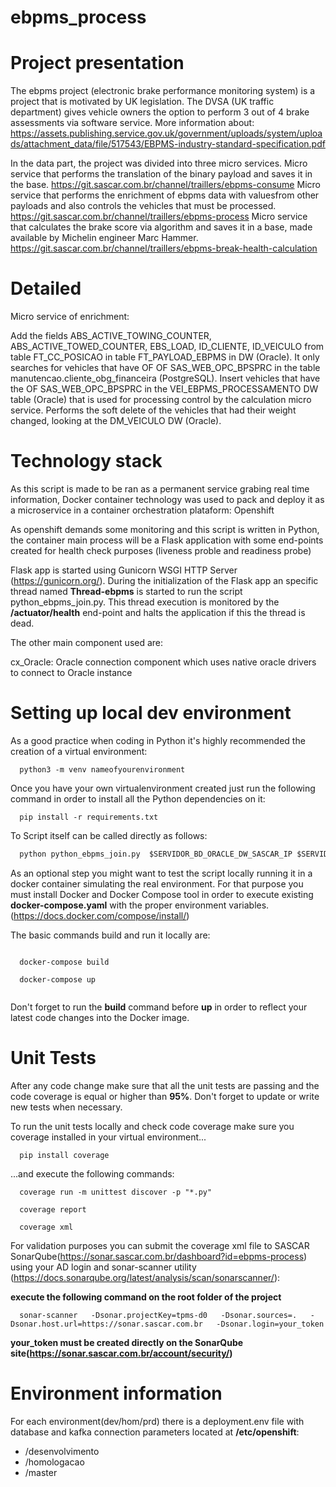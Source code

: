 # ebpms_process

# Project presentation

The ebpms project (electronic brake performance monitoring system) is a project that is motivated by UK legislation.
The DVSA (UK traffic department) gives vehicle owners the option to perform 3 out of 4 brake assessments via software service.
More information about: https://assets.publishing.service.gov.uk/government/uploads/system/uploads/attachment_data/file/517543/EBPMS-industry-standard-specification.pdf

In the data part, the project was divided into three micro services.
Micro service that performs the translation of the binary payload and saves it in the base.
https://git.sascar.com.br/channel/traillers/ebpms-consume
Micro service that performs the enrichment of ebpms data with values ​​from other payloads and also controls the vehicles that must be processed.
https://git.sascar.com.br/channel/traillers/ebpms-process
Micro service that calculates the brake score via algorithm and saves it in a base, made available by Michelin engineer Marc Hammer.
https://git.sascar.com.br/channel/traillers/ebpms-break-health-calculation


# Detailed

Micro service of enrichment:

Add the fields ABS_ACTIVE_TOWING_COUNTER, ABS_ACTIVE_TOWED_COUNTER, EBS_LOAD, ID_CLIENTE, ID_VEICULO from table FT_CC_POSICAO in table FT_PAYLOAD_EBPMS in DW (Oracle).
It only searches for vehicles that have OF OF SAS_WEB_OPC_BPSPRC in the table manutencao.cliente_obg_financeira (PostgreSQL).
Insert vehicles that have the OF SAS_WEB_OPC_BPSPRC in the VEI_EBPMS_PROCESSAMENTO DW table (Oracle) that is used for processing control by the calculation micro service.
Performs the soft delete of the vehicles that had their weight changed, looking at the DM_VEICULO DW (Oracle).


 	
 

# Technology stack

  As this script is made to be ran as a permanent service grabing real time information, Docker container technology was used to pack and deploy it as a microservice in a container orchestration plataform: Openshift

  
  As openshift demands some monitoring and this script is written in Python, the container main process will be a Flask application with some end-points created for health check purposes (liveness proble and readiness probe)

  Flask app is started using Gunicorn WSGI HTTP Server (https://gunicorn.org/). During the initialization of the Flask app an specific thread named **Thread-ebpms** is started to run the script python_ebpms_join.py. This thread execution is monitored by the **/actuator/health** end-point and halts the application if this the thread is dead.

  The other main component used are:
  
  cx_Oracle: Oracle connection component which uses native oracle drivers to connect to Oracle instance

# Setting up local dev environment

  As a good practice when coding in Python it's highly recommended the creation of a virtual environment: 
  
```shellscript   
  python3 -m venv nameofyourenvironment

```

  Once you have your own virtualenvironment created just run the following command in order to install  all the Python dependencies on it:

```shellscript   
  pip install -r requirements.txt

```

  To Script itself can be called directly as follows:

  ```python
    python python_ebpms_join.py  $SERVIDOR_BD_ORACLE_DW_SASCAR_IP $SERVIDOR_BD_ORACLE_DW_SASCAR_LOGIN $SERVIDOR_BD_ORACLE_DW_SASCAR_NOME $SERVIDOR_BD_ORACLE_DW_SASCAR_PORTA $SERVIDOR_BD_ORACLE_DW_SASCAR_SENHA $KAFKA_HOSTS $KAFKA_ZOOKEEPER $KAFKA_TOPIC $KAFKA_CONSUMER_GROUP_ID

  ```

  As an optional step you might want to test the script locally running it in a docker container simulating the real environment. For that purpose you must install Docker and Docker Compose tool in order to execute existing **docker-compose.yaml** with the proper environment variables. (https://docs.docker.com/compose/install/)

  The basic commands build and run it locally are:

```shellscript

  docker-compose build

  docker-compose up
      
```
  Don't forget to run the **build** command before **up** in order to reflect your latest code changes into the Docker image.

# Unit Tests

  After any code change make sure that all the unit tests are passing and the code coverage is equal or higher than **95%**. Don't forget to update or write new tests when necessary.

  To run the unit tests locally and check code coverage make sure you coverage installed in your virtual environment...

```shellscript
  pip install coverage

```
  ...and execute the following commands:
```shellscript
  coverage run -m unittest discover -p "*.py"

  coverage report

  coverage xml

```
  For validation purposes you can submit the coverage xml file to SASCAR SonarQube(https://sonar.sascar.com.br/dashboard?id=ebpms-process) using your AD login and sonar-scanner utility (https://docs.sonarqube.org/latest/analysis/scan/sonarscanner/):

  **execute the following command on the root folder of the project**

```shellscript
  sonar-scanner   -Dsonar.projectKey=tpms-d0   -Dsonar.sources=.   -Dsonar.host.url=https://sonar.sascar.com.br   -Dsonar.login=your_token   
```

  **your_token must be created directly on the SonarQube site(https://sonar.sascar.com.br/account/security/)**
  
# Environment information

  For each environment(dev/hom/prd) there is a deployment.env file with database and kafka connection parameters located at **/etc/openshift**:

   * /desenvolvimento
   * /homologacao
   * /master
